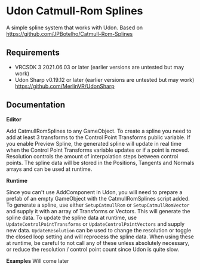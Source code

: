 # Udon Catmull-Rom Splines
A simple spline system that works with Udon.
Based on https://github.com/JPBotelho/Catmull-Rom-Splines
## Requirements
- VRCSDK 3 2021.06.03 or later (earlier versions are untested but may work)
- Udon Sharp v0.19.12 or later (earlier versions are untested but may work) https://github.com/MerlinVR/UdonSharp

## Documentation
**Editor**

Add CatmullRomSplines to any GameObject. To create a spline you need to add at least 3 transforms to the Control Point Transforms public variable. If you enable Preview Spline, the generated spline will update in real time when the Control Point Transforms variable updates or if a point is moved.
Resolution controls the amount of interpolation steps between control points.
The spline data will be stored in the Positions, Tangents and Normals arrays and can be used at runtime.

**Runtime**

Since you can't use AddComponent in Udon, you will need to prepare a prefab of an empty GameObject with the CatmullRomSplines script added. To generate a spline, use either `SetupCatmullRom` or `SetupCatmullRomVector` and supply it with an array of Transforms or Vectors. This will generate the spline data. To update the spline data at runtime, use `UpdateControlPointTransforms` or `UpdateControlPointVectors` and supply new data.  `UpdateResolution` can be used to change the resolution or toggle the closed loop setting and will reprocess the spline data. When using these at runtime, be careful to not call any of these unless absolutely necessary, or reduce the resolution / control point count since Udon is quite slow.

**Examples**
Will come later
